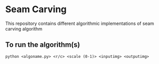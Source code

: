 # Seam Carving

This repository contains different algorithmic implementations of seam carving algorithm

## To run the algorithm(s)

```
python <algoname.py> <r/c> <scale (0-1)> <inputimg> <outputimg>
```
